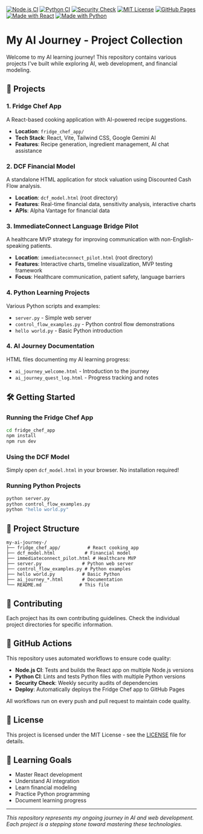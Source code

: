 [![Node.js CI](https://github.com/GittyupMoe/my-ai-journey-/actions/workflows/nodejs.yml/badge.svg)](https://github.com/GittyupMoe/my-ai-journey-/actions/workflows/nodejs.yml)
[![Python CI](https://github.com/GittyupMoe/my-ai-journey-/actions/workflows/python.yml/badge.svg)](https://github.com/GittyupMoe/my-ai-journey-/actions/workflows/python.yml)
[![Security Check](https://github.com/GittyupMoe/my-ai-journey-/actions/workflows/security.yml/badge.svg)](https://github.com/GittyupMoe/my-ai-journey-/actions/workflows/security.yml)
[![MIT License](https://img.shields.io/badge/license-MIT-green.svg)](fridge_chef_app/LICENSE)
[![GitHub Pages](https://img.shields.io/badge/GitHub%20Pages-Live-blue)](https://gittyupmoe.github.io/my-ai-journey-/)
[![Made with React](https://img.shields.io/badge/Made%20with-React-blue?logo=react)](https://reactjs.org/)
[![Made with Python](https://img.shields.io/badge/Made%20with-Python-blue?logo=python)](https://python.org/)

# My AI Journey - Project Collection

Welcome to my AI learning journey! This repository contains various projects I've built while exploring AI, web development, and financial modeling.

## 🚀 Projects

### 1. Fridge Chef App
A React-based cooking application with AI-powered recipe suggestions.
- **Location**: `fridge_chef_app/`
- **Tech Stack**: React, Vite, Tailwind CSS, Google Gemini AI
- **Features**: Recipe generation, ingredient management, AI chat assistance

### 2. DCF Financial Model
A standalone HTML application for stock valuation using Discounted Cash Flow analysis.
- **Location**: `dcf_model.html` (root directory)
- **Features**: Real-time financial data, sensitivity analysis, interactive charts
- **APIs**: Alpha Vantage for financial data

### 3. ImmediateConnect Language Bridge Pilot
A healthcare MVP strategy for improving communication with non-English-speaking patients.
- **Location**: `immediateconnect_pilot.html` (root directory)
- **Features**: Interactive charts, timeline visualization, MVP testing framework
- **Focus**: Healthcare communication, patient safety, language barriers

### 4. Python Learning Projects
Various Python scripts and examples:
- `server.py` - Simple web server
- `control_flow_examples.py` - Python control flow demonstrations
- `hello world.py` - Basic Python introduction

### 4. AI Journey Documentation
HTML files documenting my AI learning progress:
- `ai_journey_welcome.html` - Introduction to the journey
- `ai_journey_quest_log.html` - Progress tracking and notes

## 🛠️ Getting Started

### Running the Fridge Chef App
```bash
cd fridge_chef_app
npm install
npm run dev
```

### Using the DCF Model
Simply open `dcf_model.html` in your browser. No installation required!

### Running Python Projects
```bash
python server.py
python control_flow_examples.py
python "hello world.py"
```

## 📁 Project Structure
```
my-ai-journey-/
├── fridge_chef_app/          # React cooking app
├── dcf_model.html           # Financial model
├── immediateconnect_pilot.html # Healthcare MVP
├── server.py               # Python web server
├── control_flow_examples.py # Python examples
├── hello world.py          # Basic Python
├── ai_journey_*.html       # Documentation
└── README.md              # This file
```

## 🤝 Contributing
Each project has its own contributing guidelines. Check the individual project directories for specific information.

## 🔄 GitHub Actions

This repository uses automated workflows to ensure code quality:

- **Node.js CI**: Tests and builds the React app on multiple Node.js versions
- **Python CI**: Lints and tests Python files with multiple Python versions  
- **Security Check**: Weekly security audits of dependencies
- **Deploy**: Automatically deploys the Fridge Chef app to GitHub Pages

All workflows run on every push and pull request to maintain code quality.

## 📄 License
This project is licensed under the MIT License - see the [LICENSE](fridge_chef_app/LICENSE) file for details.

## 🎯 Learning Goals
- Master React development
- Understand AI integration
- Learn financial modeling
- Practice Python programming
- Document learning progress

---
*This repository represents my ongoing journey in AI and web development. Each project is a stepping stone toward mastering these technologies.*
